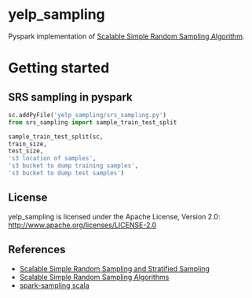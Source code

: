 yelp_sampling
======================


Pyspark implementation of [Scalable Simple Random Sampling Algorithm](http://proceedings.mlr.press/v28/meng13a.pdf).


# Getting started

## SRS sampling in pyspark

```python
sc.addPyFile('yelp_sampling/srs_sampling.py')
from srs_sampling import sample_train_test_split 

sample_train_test_split(sc, 
train_size, 
test_size, 
's3 location of samples', 
's3 bucket to dump training samples', 
's3 bucket to dump test samples')
```


## License

yelp_sampling is licensed under the Apache License, Version 2.0: http://www.apache.org/licenses/LICENSE-2.0

## References
* [Scalable Simple Random Sampling and Stratified Sampling](http://proceedings.mlr.press/v28/meng13a.pdf)
* [Scalable Simple Random Sampling Algorithms](https://www.slideshare.net/xrmeng/scalable-simple-random-sampling-algorithms)
* [spark-sampling scala](https://github.com/mengxr/spark-sampling) 

